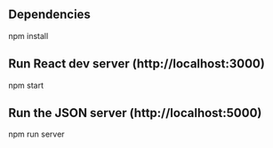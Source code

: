 ## Dependencies

npm install
## Run React dev server (http://localhost:3000)
npm start
## Run the JSON server (http://localhost:5000)
npm run server
